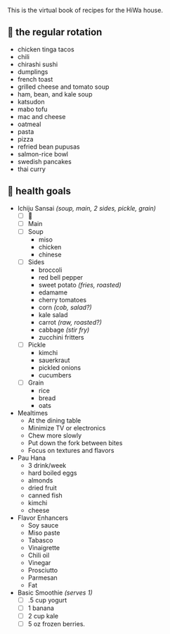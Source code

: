 This is the virtual book of recipes for the HiWa house.  

## 🍳 the regular rotation
* chicken tinga tacos
* chili
* chirashi sushi
* dumplings
* french toast
* grilled cheese and tomato soup
* ham, bean, and kale soup
* katsudon
* mabo tofu
* mac and cheese
* oatmeal
* pasta
* pizza
* refried bean pupusas
* salmon-rice bowl
* swedish pancakes
* thai curry

## 💚 health goals
* Ichiju Sansai *(soup, main, 2 sides, pickle, grain)*
	- [ ] 🍱
	- [ ] Main
	- [ ] Soup
		* miso
		* chicken
		* chinese
	- [ ] Sides
		* broccoli
		* red bell pepper
		* sweet potato *(fries, roasted)*
		* edamame
		* cherry tomatoes
		* corn *(cob, salad?)*
		* kale salad
		* carrot *(raw, roasted?)*
		* cabbage *(stir fry)*
		* zucchini fritters
	- [ ] Pickle
		* kimchi
		* sauerkraut
		* pickled onions
		* cucumbers
	- [ ] Grain
		* rice
		* bread
		* oats
* Mealtimes
	* At the dining table
	* Minimize TV or electronics
	* Chew more slowly
	* Put down the fork between bites
	* Focus on textures and flavors
* Pau Hana
	* 3 drink/week
	* hard boiled eggs
	* almonds
	* dried fruit
	* canned fish
	* kimchi
	* cheese
* Flavor Enhancers
	* Soy sauce
	* Miso paste
	* Tabasco
	* Vinaigrette
	* Chili oil
	* Vinegar
	* Prosciutto
	* Parmesan
	* Fat
* Basic Smoothie *(serves 1)*
	- [ ] .5 cup yogurt
	- [ ] 1 banana
	- [ ] 2 cup kale
	- [ ] 5 oz frozen berries.
